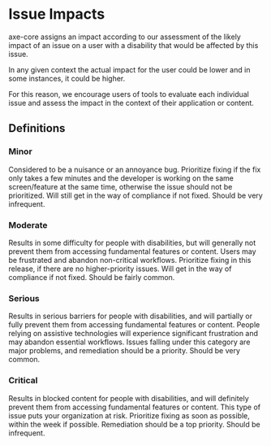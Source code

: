 # Issue Impacts

axe-core assigns an impact according to our assessment of the likely impact of an issue on a user with a disability that would be affected by this issue.

In any given context the actual impact for the user could be lower and in some instances, it could be higher.

For this reason, we encourage users of tools to evaluate each individual issue and assess the impact in the context of their application or content.

## Definitions

### Minor

Considered to be a nuisance or an annoyance bug. Prioritize fixing if the fix only takes a few minutes and the developer is working on the same screen/feature at the same time, otherwise the issue should not be prioritized. Will still get in the way of compliance if not fixed. Should be very infrequent.

### Moderate

Results in some difficulty for people with disabilities, but will generally not prevent them from accessing fundamental features or content. Users may be frustrated and abandon non-critical workflows. Prioritize fixing in this release, if there are no higher-priority issues. Will get in the way of compliance if not fixed. Should be fairly common.

### Serious

Results in serious barriers for people with disabilities, and will partially or fully prevent them from accessing fundamental features or content. People relying on assistive technologies will experience significant frustration and may abandon essential workflows. Issues falling under this category are major problems, and remediation should be a priority. Should be very common.

### Critical

Results in blocked content for people with disabilities, and will definitely prevent them from accessing fundamental features or content. This type of issue puts your organization at risk. Prioritize fixing as soon as possible, within the week if possible. Remediation should be a top priority. Should be infrequent.
